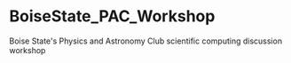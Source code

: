 # BoiseState_PAC_Workshop
Boise State's Physics and Astronomy Club scientific computing discussion workshop
